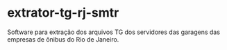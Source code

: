 # extrator-tg-rj-smtr
Software para extração dos arquivos TG dos servidores das garagens das empresas de ônibus do Rio de Janeiro.
